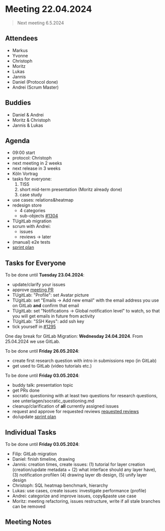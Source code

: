 # Meeting 22.04.2024

> Next meeting 6.5.2024

## Attendees

- Markus
- Yvonne
- Christoph
- Moritz
- Lukas
- Jannis
- Daniel (Protocol done)
- Andrei (Scrum Master)

## Buddies

- Daniel & Andrei
- Moritz & Christoph
- Jannis & Lukas

## Agenda

- 09:00 start
- protocol: Christoph
- next meeting in 2 weeks
- next release in 3 weeks
- Köln Vortrag
- tasks for everyone:
  1. TISS
  2. short mid-term presentation (Moritz already done)
  3. case study
- use cases: relations&heatmap
- redesign store
  - 4 categories
  - sub-objects [#1304](https://issues.permaplant.net/1304)
- TUgitLab migration
- scrum with Andrei:
  - issues
  - reviews -> later
- (manual) e2e tests
- [sprint plan](https://project.permaplant.net)

## Tasks for Everyone

To be done until **Tuesday 23.04.2024**:

- update/clarify your issues
- approve [meeting PR](https://pull.permaplant.net/1327/files)
- TUgitLab: "Profile": set Avatar picture
- TUgitLab: set "Emails -> Add new email" with the email address you use on GitLab **and** confirm that email
- TUgitLab: set "Notifications -> Global notification level" to watch, so that you will get emails in future from activity
- TUgitLab: "SSH Keys": add ssh key
- tick yourself in [#1295](https://issues.permaplant.net/1295)

One day break for GitLab Migration: **Wednesday 24.04.2024**.
From 25.04.2024 we use GitLab.

To be done until **Friday 26.05.2024**:

- create first research question with intro in submissions repo (in GitLab)
- get used to GitLab (video tutorials etc.)

To be done until **Friday 03.05.2024**:

- buddy talk: presentation topic
- get PRs done
- socratic questioning with at least two questions for research questions, see unterlagen/socratic_questioning.md
- cleanup/clarification of **all** currently assigned issues
- request and approve for requested reviews [requested reviews](https://pulls.permaplant.net/?q=is%3Aopen+user-review-requested%3A%40me)
- do/update [sprint plan](https://project.permaplant.net)

## Individual Tasks

To be done until **Friday 03.05.2024**:

- Filip: GitLab migration
- Daniel: finish timeline, drawing
- Jannis: creation times, create issues: (1) tutorial for layer creation (creation/update metadata + (2) what interface should any layer have), (3) notification profilen (4) drawing layer db design, (5) unify layer design
- Christoph: SQL heatmap benchmark, hierarchy
- Lukas: use cases, create issues: investigate performance (profile)
- Andrei: categorize and improve issues, copy&paste use case
- Moritz: meeting refactoring, issues restructure, write if all stale branches can be removed

## Meeting Notes
